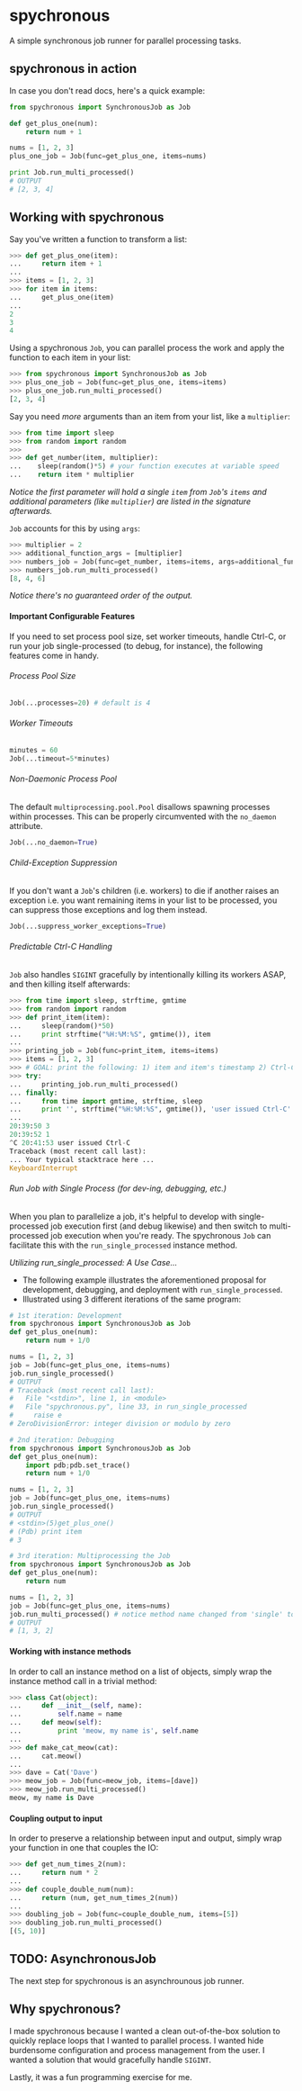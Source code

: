 # spychronous
A simple synchronous job runner for parallel processing tasks.

## spychronous in action
In case you don't read docs, here's a quick example:
```python
from spychronous import SynchronousJob as Job

def get_plus_one(num):
    return num + 1

nums = [1, 2, 3]
plus_one_job = Job(func=get_plus_one, items=nums)

print Job.run_multi_processed()
# OUTPUT
# [2, 3, 4]
```
## Working with spychronous
Say you've written a function to transform a list:
```python
>>> def get_plus_one(item):
...     return item + 1
...
>>> items = [1, 2, 3]
>>> for item in items:
...     get_plus_one(item)
...
2
3
4
```
Using a spychronous `Job`, you can parallel process the work and apply the function to each item in your list:
```python
>>> from spychronous import SynchronousJob as Job
>>> plus_one_job = Job(func=get_plus_one, items=items)
>>> plus_one_job.run_multi_processed()
[2, 3, 4]
```
Say you need _more_ arguments than an item from your list, like a `multiplier`:
``` python
>>> from time import sleep
>>> from random import random
>>> 
>>> def get_number(item, multiplier):
...    sleep(random()*5) # your function executes at variable speed
...    return item * multiplier
```
_Notice the first parameter will hold a single `item` from `Job`'s `items` and additional parameters (like `multiplier`) are listed in the signature afterwards._

`Job` accounts for this by using `args`:
``` python
>>>	multiplier = 2
>>>	additional_function_args = [multiplier]
>>>	numbers_job = Job(func=get_number, items=items, args=additional_function_args)
>>>	numbers_job.run_multi_processed()
[8, 4, 6]
```
_Notice there's no guaranteed order of the output._
#### Important Configurable Features
If you need to set process pool size, set worker timeouts, handle Ctrl-C, or run your job single-processed (to debug, for instance), the following features come in handy.
###### Process Pool Size
```python
Job(...processes=20) # default is 4
```
###### Worker Timeouts
```python
minutes = 60
Job(...timeout=5*minutes)
```
###### Non-Daemonic Process Pool
The default `multiprocessing.pool.Pool` disallows spawning processes within processes.  This can be properly circumvented with the `no_daemon` attribute.
```python
Job(...no_daemon=True)
```
###### Child-Exception Suppression
If you don't want a `Job`'s children (i.e. workers) to die if another raises an exception i.e. you want remaining items in your list to be processed, you can suppress those exceptions and log them instead.
```python
Job(...suppress_worker_exceptions=True)
```
###### Predictable Ctrl-C Handling
`Job` also handles `SIGINT` gracefully by intentionally killing its workers ASAP, and then killing itself afterwards:
```python
>>> from time import sleep, strftime, gmtime
>>> from random import random
>>> def print_item(item):
...     sleep(random()*50)
...     print strftime("%H:%M:%S", gmtime()), item
...
>>> printing_job = Job(func=print_item, items=items)
>>> items = [1, 2, 3]
>>> # GOAL: print the following: 1) item and item's timestamp 2) Ctrl-C's timestamp
>>> try:
...     printing_job.run_multi_processed()
... finally:
...     from time import gmtime, strftime, sleep
...     print '', strftime("%H:%M:%S", gmtime()), 'user issued Ctrl-C'
...
20:39:50 3
20:39:52 1
^C 20:41:53 user issued Ctrl-C
Traceback (most recent call last):
... Your typical stacktrace here ...
KeyboardInterrupt
```
###### Run Job with Single Process (for dev-ing, debugging, etc.)
When you plan to parallelize a job, it's helpful to develop with single-processed job execution first (and debug likewise) and then switch to multi-processed job execution when you're ready.  The spychronous `Job` can facilitate this with the `run_single_processed` instance method.

_Utilizing run_single_processed: A Use Case..._

* The following example illustrates the aforementioned proposal for development, debugging, and deployment with `run_single_processed`.
* Illustrated using 3 different iterations of the same program:
```python
# 1st iteration: Development
from spychronous import SynchronousJob as Job
def get_plus_one(num):
    return num + 1/0

nums = [1, 2, 3]
job = Job(func=get_plus_one, items=nums)
job.run_single_processed()
# OUTPUT
# Traceback (most recent call last):
#   File "<stdin>", line 1, in <module>
#   File "spychronous.py", line 33, in run_single_processed
#     raise e
# ZeroDivisionError: integer division or modulo by zero
```
```python
# 2nd iteration: Debugging
from spychronous import SynchronousJob as Job
def get_plus_one(num):
    import pdb;pdb.set_trace()
    return num + 1/0

nums = [1, 2, 3]
job = Job(func=get_plus_one, items=nums)
job.run_single_processed()
# OUTPUT
# <stdin>(5)get_plus_one()
# (Pdb) print item
# 3
```
```python
# 3rd iteration: Multiprocessing the Job
from spychronous import SynchronousJob as Job
def get_plus_one(num):
    return num

nums = [1, 2, 3]
job = Job(func=get_plus_one, items=nums)
job.run_multi_processed() # notice method name changed from 'single' to 'multi'
# OUTPUT
# [1, 3, 2]
```

#### Working with instance methods
In order to call an instance method on a list of objects, simply wrap the instance method call in a trivial method:
```python
>>> class Cat(object):
...     def __init__(self, name):
...         self.name = name
...     def meow(self):
...         print 'meow, my name is', self.name
... 
>>> def make_cat_meow(cat):
...     cat.meow()
...
>>> dave = Cat('Dave')
>>> meow_job = Job(func=meow_job, items=[dave])
>>> meow_job.run_multi_processed()
meow, my name is Dave
```

#### Coupling output to input
In order to preserve a relationship between input and output, simply wrap your function in one that couples the IO:
```python
>>> def get_num_times_2(num):
...     return num * 2
...
>>> def couple_double_num(num):
... 	return (num, get_num_times_2(num))
...
>>> doubling_job = Job(func=couple_double_num, items=[5])
>>> doubling_job.run_multi_processed()
[(5, 10)]
```

## TODO: AsynchronousJob
The next step for spychronous is an asynchrounous job runner.

## Why spychronous?
I made spychronous because I wanted a clean out-of-the-box solution to quickly replace loops that I wanted to parallel process.  I wanted hide burdensome configuration and process management from the user. I wanted a solution that would gracefully handle `SIGINT`.

Lastly, it was a fun programming exercise for me.
